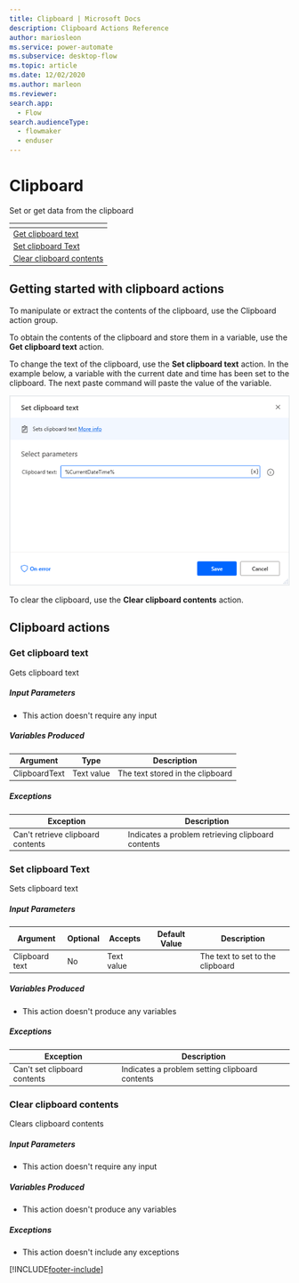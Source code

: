 ```yaml
---
title: Clipboard | Microsoft Docs
description: Clipboard Actions Reference
author: mariosleon
ms.service: power-automate
ms.subservice: desktop-flow
ms.topic: article
ms.date: 12/02/2020
ms.author: marleon
ms.reviewer:
search.app: 
  - Flow
search.audienceType: 
  - flowmaker
  - enduser
---
```


# Clipboard



Set or get data from the clipboard

|<!-- --> |
|-----|
|[Get clipboard text](#gettext)|
|[Set clipboard Text](#settext)|
|[Clear clipboard contents](#clear)|

## Getting started with clipboard actions

To manipulate or extract the contents of the clipboard, use the Clipboard action group.

To obtain the contents of the clipboard and store them in a variable, use the **Get clipboard text** action.

To change the text of the clipboard, use the **Set clipboard text** action. In the example below, a variable with the current date and time has been set to the clipboard. The next paste command will paste the value of the variable.

![screenshot of set clipboard text action properties](media\clipboard\set-clipboard-text-example.png)

To clear the clipboard, use the **Clear clipboard contents** action.


## Clipboard actions

### <a name="gettext"></a> Get clipboard text
Gets clipboard text

##### Input Parameters
- This action doesn't require any input

##### Variables Produced
|Argument|Type|Description|
|-----|-----|-----|
|ClipboardText|Text value|The text stored in the clipboard|


##### <a name="gettext_onerror"></a> Exceptions
|Exception|Description|
|-----|-----|
|Can't retrieve clipboard contents|Indicates a problem retrieving clipboard contents|

### <a name="settext"></a> Set clipboard Text
Sets clipboard text

##### Input Parameters
|Argument|Optional|Accepts|Default Value|Description|
|-----|-----|-----|-----|-----|
|Clipboard text|No|Text value||The text to set to the clipboard|


##### Variables Produced
- This action doesn't produce any variables

##### <a name="settext_onerror"></a> Exceptions
|Exception|Description|
|-----|-----|
|Can't set clipboard contents|Indicates a problem setting clipboard contents|

### <a name="clear"></a> Clear clipboard contents
Clears clipboard contents

##### Input Parameters
- This action doesn't require any input

##### Variables Produced
- This action doesn't produce any variables

##### <a name="clear_onerror"></a> Exceptions
- This action doesn't include any exceptions



[!INCLUDE[footer-include](../../includes/footer-banner.md)]